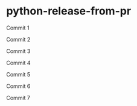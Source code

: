 # python-release-from-pr


Commit 1


Commit 2


Commit 3


Commit 4


Commit 5


Commit 6


Commit 7
